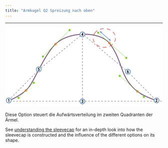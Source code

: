```yaml
---
title: "Armkugel Q2 Spreizung nach oben"
---
```


***

![Die Aufwärtsverteilung im zweiten Viertel der Ärmel](./sleevecapq2spread2.svg)

Diese Option steuert die Aufwärtsverteilung im zweiten Quadranten der Ärmel.

<Tip>

See [understanding the sleevecap](/docs/designs/brian/options#understanding-the-sleevecap) for an in-depth
look into how the sleevecap is constructed and the influence of the different options on its shape.

</Tip>




